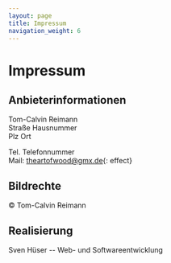 ```yaml
---
layout: page
title: Impressum
navigation_weight: 6
---
```

# Impressum

## Anbieterinformationen

Tom-Calvin Reimann  
Straße Hausnummer  
Plz Ort

Tel. Telefonnummer  
Mail: [theartofwood@gmx.de](){: effect}

## Bildrechte

&copy; Tom-Calvin Reimann

## Realisierung

Sven Hüser -- Web- und Softwareentwicklung

